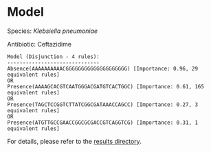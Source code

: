 
# Model

Species: *Klebsiella pneumoniae*

Antibiotic: Ceftazidime

```
Model (Disjunction - 4 rules):
------------------------------
Absence(AAAAAAAAAACGGGGGGGGGGGGGGGGGGGG) [Importance: 0.96, 29 equivalent rules]
OR
Presence(AAAAGCACGTCAATGGGACGATGTCACTGGC) [Importance: 0.61, 165 equivalent rules]
OR
Presence(TAGCTCCGGTCTTATCGGCGATAAACCAGCC) [Importance: 0.27, 3 equivalent rules]
OR
Presence(ATGTTGCCGAACCGGCGCGACCGTCAGGTCG) [Importance: 0.31, 1 equivalent rules]

```

For details, please refer to the [results directory](../../../../../results/scm_b/klebsiella%20pneumoniae/ceftazidime/repeat_5/).

